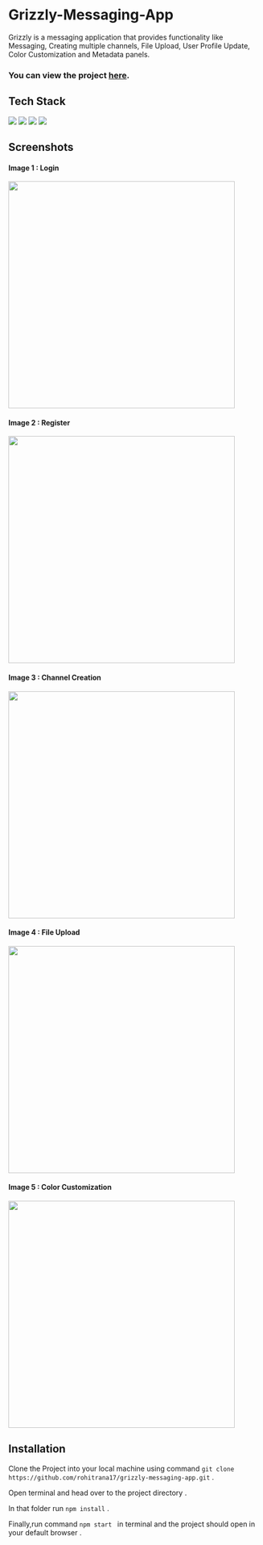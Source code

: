 # Grizzly-Messaging-App
Grizzly is a messaging application that provides functionality like Messaging, Creating multiple channels, File Upload, User Profile Update,  Color Customization and Metadata panels.

### You can view the project [here](https://grizzly-web-messaging.netlify.app/). 

## Tech Stack 


<img src="https://img.shields.io/badge/React-20232A?style=for-the-badge&logo=react&logoColor=61DAFB"/>     <img src="https://img.shields.io/badge/Redux-593D88?style=for-the-badge&logo=redux&logoColor=white"/>    <img src="https://img.shields.io/badge/Semantic--UI-DB7093?style=for-the-badge&logo=semantic-ui&logoColor=white"/>  <img src="https://img.shields.io/badge/firebase-ffca28?style=for-the-badge&logo=firebase&logoColor=blac"/>


## Screenshots

#### Image 1 : Login

<img src="https://user-images.githubusercontent.com/63182039/122750788-9753ee00-d2ac-11eb-959e-554031287fc9.png" width="450">

#### Image 2 : Register 

<img src="https://user-images.githubusercontent.com/63182039/122750771-902ce000-d2ac-11eb-84df-020354b2389d.png" width="450">

#### Image 3 : Channel Creation 

<img src="https://user-images.githubusercontent.com/63182039/122750872-b2266280-d2ac-11eb-9ace-fe8d8f6141f6.png" width="450">

#### Image 4 : File Upload

<img src="https://user-images.githubusercontent.com/63182039/122750910-bfdbe800-d2ac-11eb-83e7-179f94a7ecdb.png" width="450">

#### Image 5 : Color Customization

<img src="https://user-images.githubusercontent.com/63182039/122750843-a76bcd80-d2ac-11eb-8c14-2f7d3603195f.png" width="450">


## Installation

   Clone the Project into your local machine using command `git clone https://github.com/rohitrana17/grizzly-messaging-app.git` .

   Open terminal and head over to the project directory .

   In that folder run `npm install` .

   Finally,run command `npm start ` in terminal and the project should open in your default  browser  .












